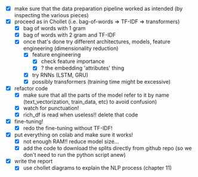 - [x] make sure that the data preparation pipeline worked as intended (by inspecting the various pieces)
- [x] proceed as in Chollet (i.e. bag-of-words => TF-IDF => transformers)
    - [x] bag of words with 1 gram
    - [x] bag of words with 2 gram and TF-IDF
    - [x] once that's done try different architectures, models, feature engineering (dimensionality reduction)
        - [x] feature engineering
            - [x] check feature importance
            - [x] ? the embedding 'attributes' thing
        - [x] try RNNs (LSTM, GRU)
        - [x] possibly transformers (training time might be excessive)
- [x] refactor code
    - [x] make sure that all the parts of the model refer to it by name (text\_vectorization, train\_data, etc) to avoid confusion)
    - [x] watch for punctuation!
    - [x] rich_df is read when useless!! delete that code
- [x] fine-tuning!
    - [x] redo the fine-tuning without TF-IDF!
- [x] put everything on colab and make sure it works!
    - [x] not enough RAM!! reduce model size...
    - [x] add the code to download the splits directly from github repo (so we don't need to run the python script anew)
- [x] write the report
    - [x] use chollet diagrams to explain the NLP process (chapter 11)
